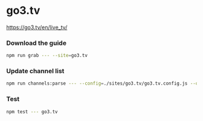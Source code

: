 # go3.tv

https://go3.tv/en/live_tv/

### Download the guide

```sh
npm run grab --- --site=go3.tv
```

### Update channel list

```sh
npm run channels:parse --- --config=./sites/go3.tv/go3.tv.config.js --output=./sites/go3.tv/go3.tv.channels.xml
```

### Test

```sh
npm test --- go3.tv
```
